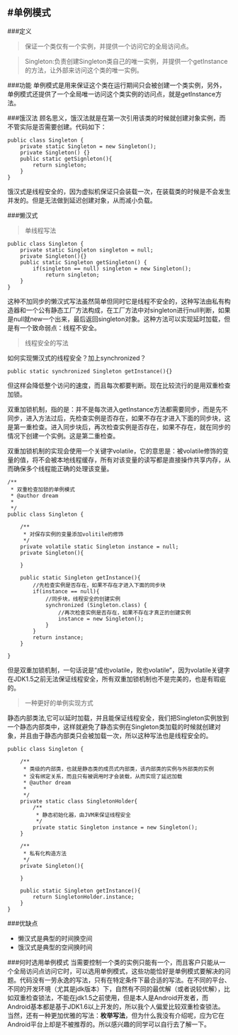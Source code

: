 #单例模式
---

###定义
>保证一个类仅有一个实例，并提供一个访问它的全局访问点。

>Singleton:负责创建Singleton类自己的唯一实例，并提供一个getInstance的方法，让外部来访问这个类的唯一实例。

###功能
单例模式是用来保证这个类在运行期间只会被创建一个类实例，另外，单例模式还提供了一个全局唯一访问这个类实例的访问点，就是getInstance方法。

###饿汉法
顾名思义，饿汉法就是在第一次引用该类的时候就创建对象实例，而不管实际是否需要创建。代码如下：

	public class Singleton { 
		private static Singleton = new Singleton();
    	private Singleton() {}
    	public static getSignleton(){
        	return singleton;
    	}
	}

饿汉式是线程安全的，因为虚拟机保证只会装载一次，在装载类的时候是不会发生并发的。但是无法做到延迟创建对象，从而减小负载。

###懒汉式

> 单线程写法

	public class Singleton {
    	private static Singleton singleton = null;
    	private Singleton(){}
    	public static Singleton getSingleton() {
        	if(singleton == null) singleton = new Singleton();
        		return singleton;
    	}
	}

这种不加同步的懒汉式写法虽然简单但同时它是线程不安全的，这种写法由私有构造器和一个公有静态工厂方法构成，在工厂方法中对singleton进行null判断，如果是null就new一个出来，最后返回singleton对象。这种方法可以实现延时加载，但是有一个致命弱点：线程不安全。


>线程安全的写法

如何实现懒汉式的线程安全？加上synchronized？

```
public static synchronized Singleton getInstance(){}
```

但这样会降低整个访问的速度，而且每次都要判断。现在比较流行的是用双重检查加锁。

双重加锁机制，指的是：并不是每次进入getInstance方法都需要同步，而是先不同步，进入方法过后，先检查实例是否存在，如果不存在才进入下面的同步块，这是第一重检查。进入同步块后，再次检查实例是否存在，如果不存在，就在同步的情况下创建一个实例。这是第二重检查。

双重加锁机制的实现会使用一个关键字volatile，它的意思是：被volatile修饰的变量的值，将不会被本地线程缓存，所有对该变量的读写都是直接操作共享内存，从而确保多个线程能正确的处理该变量。

	/**
	 * 双重检查加锁的单例模式
	 * @author dream
	 *
	 */
	public class Singleton {
	
		/**
		 * 对保存实例的变量添加volitile的修饰
		 */
		private volatile static Singleton instance = null;
		private Singleton(){
			
		}
		
		public static Singleton getInstance(){
			//先检查实例是否存在，如果不存在才进入下面的同步块
			if(instance == null){
				//同步块，线程安全的创建实例
				synchronized (Singleton.class) {
					//再次检查实例是否存在，如果不存在才真正的创建实例
					instance = new Singleton();
				}
			}
			return instance;
		}
		
	}
但是双重加锁机制，一句话说是“成也volatile，败也volatile”，因为volatile关键字在JDK1.5之前无法保证线程安全，所有双重加锁机制也不是完美的，也是有瑕疵的。

>一种更好的单例实现方式

静态内部类法,它可以延时加载，并且能保证线程安全，我们把Singleton实例放到一个静态内部类中，这样就避免了静态实例在Singleton类加载的时候就创建对象，并且由于静态内部类只会被加载一次，所以这种写法也是线程安全的。

	public class Singleton {
	
		/**
		 * 类级的内部类，也就是静态类的成员式内部类，该内部类的实例与外部类的实例
		 * 没有绑定关系，而且只有被调用时才会装载，从而实现了延迟加载
		 * @author dream
		 *
		 */
		private static class SingletonHolder{
			/**
			 * 静态初始化器，由JVM来保证线程安全
			 */
			private static Singleton instance = new Singleton();
		}
		
		/**
		 * 私有化构造方法
		 */
		private Singleton(){
			
		}
		
		public static Singleton getInstance(){
			return SingletonHolder.instance;
		}
	}


###优缺点
* 懒汉式是典型的时间换空间
* 饿汉式是典型的空间换时间


###何时选用单例模式
当需要控制一个类的实例只能有一个，而且客户只能从一个全局访问点访问它时，可以选用单例模式，这些功能恰好是单例模式要解决的问题。代码没有一劳永逸的写法，只有在特定条件下最合适的写法。在不同的平台、不同的开发环境（尤其是jdk版本）下，自然有不同的最优解（或者说较优解），比如双重检查锁法，不能在jdk1.5之前使用，但是本人是Android开发者，而Android基本都是基于JDK1.6以上开发的，所以我个人偏爱比较双重检查锁法。
当然，还有一种更加优雅的写法：**枚举写法**，但为什么我没有介绍呢，应为它在Android平台上却是不被推荐的。所以感兴趣的同学可以自行去了解一下。